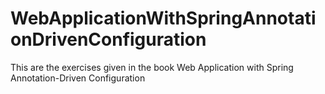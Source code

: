 # WebApplicationWithSpringAnnotationDrivenConfiguration
This are the exercises given in the book Web Application with Spring Annotation-Driven Configuration
